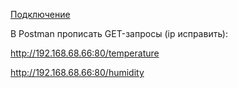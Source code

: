 [Подключение](/sources/3.jpg)

В Postman прописать GET-запросы (ip исправить):

http://192.168.68.66:80/temperature

http://192.168.68.66:80/humidity
